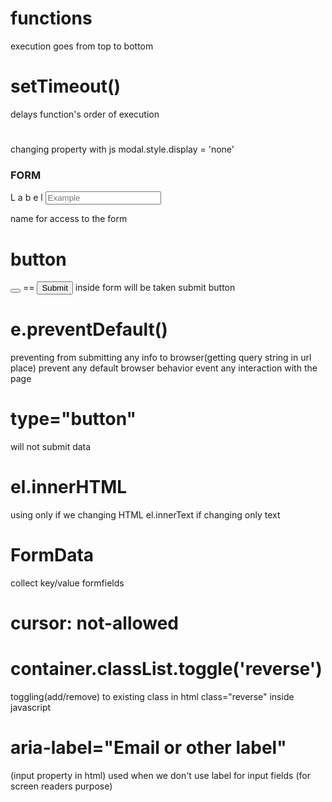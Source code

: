 # functions 
execution goes from top to bottom
# setTimeout() 
delays function's order of execution
#
changing property with js modal.style.display = 'none'

### FORM
<form>
<label for="input-id">L a b e l</label>
<input type="text" id="input-id" name="label-name" placeholder="Example"> 
</form>
name for access to the form

# button 
<button></button> == <input type="submit">
 inside form will be taken submit button

# e.preventDefault() 
preventing from submitting any info to browser(getting query string in url place) prevent any default browser behavior 
event any interaction with the page

# type="button" 
will not submit data
# el.innerHTML 
using only if we changing HTML el.innerText if changing only text

# FormData
collect key/value formfields

# cursor: not-allowed

# container.classList.toggle('reverse')  
toggling(add/remove) to existing class in html  class="reverse" inside javascript

# aria-label="Email or other label" 
(input property in html) used when we don't use label for input fields (for screen readers purpose)

